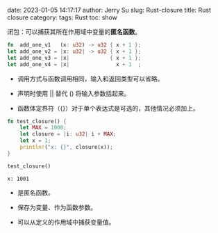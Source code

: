 date: 2023-01-05 14:17:17
author: Jerry Su
slug: Rust-closure
title: Rust closure
category: 
tags: Rust
toc: show

闭包：可以捕获其所在作用域中变量的**匿名函数**。


```Rust
fn  add_one_v1   (x: u32) -> u32 { x + 1 };
let add_one_v2 = |x: u32| -> u32 { x + 1 };
let add_one_v3 = |x|             { x + 1 };
let add_one_v4 = |x|               x + 1  ;
```

- 调用方式与函数调用相同，输入和返回类型可以省略。

- 声明时使用 || 替代 () 将输入参数括起来。

- 函数体定界符（{}）对于单个表达式是可选的，其他情况必须加上。


```Rust
fn test_closure() {
    let MAX = 1000;
    let closure = |i: u32| i + MAX;
    let x = 1;
    println!("x: {}", closure(x));
}

test_closure()
```

    x: 1001



- 是匿名函数。

- 保存为变量、作为函数参数。

- 可以从定义的作用域中捕获变量值。
